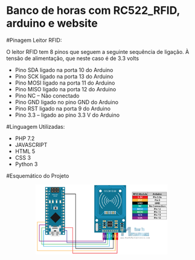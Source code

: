 Banco de horas com RC522_RFID, arduino e website
==============


#Pinagem Leitor RFID:

O leitor RFID tem 8 pinos que seguem a seguinte sequência de ligação. À tensão de alimentação, que neste caso é de 3.3 volts


* Pino SDA ligado na porta 10 do Arduino
* Pino SCK ligado na porta 13 do Arduino
* Pino MOSI ligado na porta 11 do Arduino
* Pino MISO ligado na porta 12 do Arduino
* Pino NC – Não conectado
* Pino GND  ligado no pino GND do Arduino
* Pino RST ligado na porta 9 do Arduino
* Pino 3.3 – ligado ao pino 3.3 V do Arduino

#Linguagem Utilizadas:

* PHP 7.2
* JAVASCRIPT
* HTML 5
* CSS 3
* Python 3

#Esquemático do Projeto

<p align="center">
  <img src="./Arduino-and-MFRC522-RFID-Reader-Module-Circuit-Schematic.png" width="350" title="hover text">
</p>

